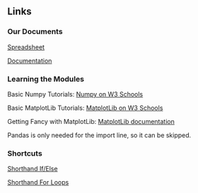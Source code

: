## Links
### Our Documents
[Spreadsheet](https://emailsc-my.sharepoint.com/:x:/r/personal/lholdt_email_uscb_edu/Documents/b104%20spreadsheet.xlsx?d=w079dd89b48af4fff94e101a79fff77e7&csf=1&web=1&e=pcTboR)

[Documentation](https://emailsc-my.sharepoint.com/:w:/r/personal/lholdt_email_uscb_edu/Documents/B104_Team_Non-Major_ProjectDoc.docx?d=w8c064fa385244b55af0a1fd11298f377&csf=1&web=1&e=vE7hDJ)

### Learning the Modules
Basic Numpy Tutorials: [Numpy on W3 Schools](https://www.w3schools.com/python/numpy/default.asp)

Basic MatplotLib Tutorials: [MatplotLib on W3 Schools](https://www.w3schools.com/python/matplotlib_intro.asp)

Getting Fancy with MatplotLib: [MatplotLib documentation](https://matplotlib.org/stable/)

Pandas is only needed for the import line, so it can be skipped. 

### Shortcuts 
[Shorthand If/Else](https://www.w3schools.com/python/gloss_python_if_else_shorthand.asp)

[Shorthand For Loops](https://blog.teamtreehouse.com/python-single-line-loops)
